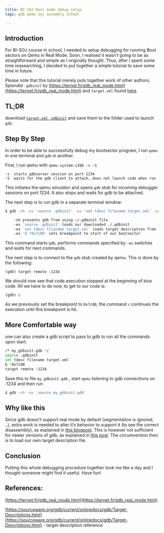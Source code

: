 ```yaml
---
title: BI-SOJ Real mode debug setup
tags: gdb qemu soj assembly school

---
```


## Introduction

For BI-SOJ course in school, I needed to setup debugging for running Boot sectors on Qemu in Real Mode. Soon, I realised it wasn’t going to be as straightforward and simple as I originally thought. Thus, after I spent some time reasearching, I decided to put together a simple tutorial to save some time in future.

Please note that this tutorial merely puts together work of other authors. Splendid `.gdbinit` by [https://ternet.fr/gdb_real_mode.html](https://ternet.fr/gdb_real_mode.html) and `target.xml` found [here](https://gist.githubusercontent.com/MatanShahar/1441433e19637cf1bb46b1aa38a90815/raw/2687fb5daf60cf6aa8435efc8450d89f1ccf2205/target.xml).
<!--more-->

## TL;DR

download [`target.xml`](https://gist.githubusercontent.com/MatanShahar/1441433e19637cf1bb46b1aa38a90815/raw/2687fb5daf60cf6aa8435efc8450d89f1ccf2205/target.xml),[`.gdbinit`](https://github.com/mhugo/gdb_init_real_mode) and save them to the folder used to launch `gdb`.

## Step By Step

In order to be able to successfully debug my bootsector program, I run `qemu` in one terminal and `gdb` in another.

First, I run qemu with `qemu-system-i386 -s -S`

```
-s  starts gdbserver session on port 1234
-S  waits for the gdb client to attach, does not launch code when run
```
This initiates the qemu simulator and opens `gdb` stub for incoming debugger sessions on port 1234. It also stops and waits for gdb to be attached.

The next step is to run gdb in a separate terminal window:

```bash
$ gdb -nh -ex 'source .gdbinit' -ex 'set tdesc filename target.xml' -ex 'b *0x7c00'
```

```bash
	-nh prevents gdb from using ~/.gdbinit file 
	-ex 'source .gdbinit' loads our downloaded ./.gdbinit 
	-ex 'set tdesc filename target.xml' loads target description from ./target.xml 
	-ex 'b *0x7c00' sets breakpoint to start of our bootsector
```
This command starts `gdb`, performs commands specified by `-ex` switches and waits for next commands.

The next step is to connect to the `gdb` stub created by qemu. This is done by the following:

```
(gdb) target remote :1234
```

We should now see that code execution stopped at the beginning of bios code. All we have to do now, to get to our code is:

```
(gdb) c
```
As we previously set the breakpoint to `0x7c00`, the command `c` continues the execution until this breakpoint is hit.

## More Comfortable way

one can also create a gdb script to pass to gdb to run all the commands upon start.

```bash
/* my_gdbinit.gdb */
source .gdbinit
set tdesc filename target.xml
b *0x7c00
target remote :1234
```

Save this to file `my_gdbinit.gdb` , start `qemu` listening to gdb connections on :1234 and then run 

```bash
$ gdb -nh -ex 'source my_gdbinit.gdb'  
```

## Why like this

Since gdb doesn’t support real mode by default (segmentation is ignored, ..), extra work is needed to alter it’s behavior to support it (to see the correct disassembly), as explained in [this blogpost](https://ternet.fr/gdb_real_mode.html). This is however not sufficient for newer versions of gdb, as explained in [this post](https://www.bountysource.com/issues/55548690-set-architecture-i8068-has-no-effect-on-disassembly). The circumvention then is to load our own target description file.

## Conclusion

Putting this whole debugging procedure together took me like a day and I thought someone might find it useful. Have fun!

## References:
[https://ternet.fr/gdb_real_mode.html](https://ternet.fr/gdb_real_mode.html)

[https://sourceware.org/gdb/current/onlinedocs/gdb/Target-Descriptions.html](https://sourceware.org/gdb/current/onlinedocs/gdb/Target-Descriptions.html) - target description reference